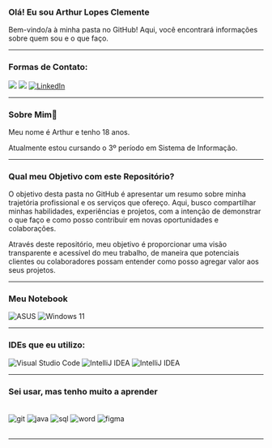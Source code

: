 ### Olá! Eu sou Arthur Lopes Clemente
Bem-vindo/a à minha pasta no GitHub! Aqui, você encontrará informações sobre quem sou e o que faço.

-----

### Formas de Contato:
[![](    https://img.shields.io/badge/Telegram-2CA5E0?style=for-the-badge&logo=telegram&logoColor=white)](https://t.me/arthurlopesclemente)
[![](https://img.shields.io/badge/Gmail-D14836?style=for-the-badge&logo=gmail&logoColor=white)](mailto:arthurlopesclemente@gmail.com?subject=arthurlopesclemente@gmail.com&body=arthurlopesclemente@gmail.com)
[![LinkedIn](https://img.shields.io/badge/linkedin-%230077B5.svg?style=for-the-badge&logo=linkedin&logoColor=white)](https://www.linkedin.com/in/arthur-lopes-clemente-1145092b7?utm_source=share&utm_campaign=share_via&utm_content=profile&utm_medium=android_app)

-----

### Sobre Mim🚀
Meu nome é Arthur e tenho 18 anos.

Atualmente estou cursando o 3º período em Sistema de Informação.

-----

### Qual meu Objetivo com este Repositório?
O objetivo desta pasta no GitHub é apresentar um resumo sobre minha trajetória profissional e os serviços que ofereço. Aqui, busco compartilhar minhas habilidades, experiências e projetos, com a intenção de demonstrar o que faço e como posso contribuir em novas oportunidades e colaborações.

Através deste repositório, meu objetivo é proporcionar uma visão transparente e acessível do meu trabalho, de maneira que potenciais clientes ou colaboradores possam entender como posso agregar valor aos seus projetos.

-----

### Meu Notebook

![ASUS](https://img.shields.io/badge/asus-000080.svg?style=for-the-badge&logo=asus&logoColor=white)
![Windows 11](https://img.shields.io/badge/Windows%2011-%230079d5.svg?style=for-the-badge&logo=Windows%2011&logoColor=white)

-----

### IDEs que eu utilizo:
![Visual Studio Code](https://img.shields.io/badge/Visual%20Studio%20Code-0078d7.svg?style=for-the-badge&logo=visual-studio-code&logoColor=white)
![IntelliJ IDEA](https://img.shields.io/badge/IntelliJIDEA-000000.svg?style=for-the-badge&logo=intellij-idea&logoColor=white)
![IntelliJ IDEA](https://img.shields.io/badge/apache%20netbeans-1B6AC6?style=for-the-badge&logo=apache%20netbeans%20IDE&logoColor=white)

-----

 ### Sei usar, mas tenho muito a aprender
<div style= "display: inline_block"><br/>
  <img align= "center" alt= "git" src = "https://img.shields.io/badge/git-%23F05033.svg?style=for-the-badge&logo=git&logoColor=white"/>
 <img align= "center" alt= "java" src = "https://img.shields.io/badge/Java-ED8B00?style=for-the-badge&logo=openjdk&logoColor=white"/>
<img align="center" alt= "sql" src = "https://img.shields.io/badge/MySQL-00000F?style=for-the-badge&logo=mysql&logoColor=white"/>
<img align= "center" alt= "word" src = "https://img.shields.io/badge/Microsoft_Word-2B579A?style=for-the-badge&logo=microsoft-word&logoColor=white"/>
 <img align= "center" alt= "figma" src = "https://img.shields.io/badge/Figma-F24E1E?style=for-the-badge&logo=figma&logoColor=white"/>
</div><br/>

-----

